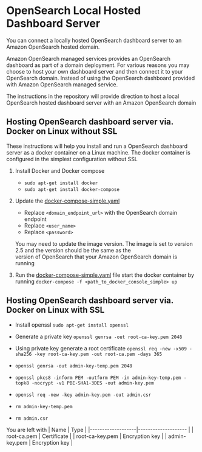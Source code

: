# OpenSearch Local Hosted Dashboard Server

You can connect a locally hosted OpenSearch dashboard server to an Amazon OpenSearch hosted domain. 

Amazon OpenSearch managed services provides an OpenSearch dashboard as part of a domain deployment. For various reasons you may choose to host your own dashboard server and then connect it to your OpenSearch domain. Instead of using the OpenSearch dashboard provided with Amazon OpenSearch managed service.

The instructions in the repository will provide direction to host a local OpenSearch hosted dashboard server with an Amazon OpenSearch domain

## Hosting OpenSearch dashboard server via. Docker on Linux without SSL

These instructions will help you install and run a OpenSearch dashboard server as a docker container on a Linux machine. The docker container is configured in the simplest configuration without SSL

1. Install Docker and Docker compose

    * ```sudo apt-get install docker```
    * ```sudo apt-get install docker-compose```
    
2. Update the [docker-compose-simple.yaml](https://github.com/ev2900/OpenSearch_Local_Dashboard_Server/blob/main/docker-compose-simple.yaml) 
    
    * Replace ```<domain_endpoint_url>``` with the OpenSearch domain endpoint
    * Replace ```<user_name>```
    * Replace ```<password>```

    You may need to update the image version. The image is set to version 2.5 and the version should be the same as the    
    version of OpenSearch that your Amazon OpenSearch domain is running
    
3. Run the [docker-compose-simple.yaml](https://github.com/ev2900/OpenSearch_Local_Dashboard_Server/blob/main/docker-compose-simple.yaml) file start the docker container by running ```docker-compose -f <path_to_docker_console_simple> up```

## Hosting OpenSearch dashboard server via. Docker on Linux with SSL

* Install openssl ```sudo apt-get install openssl```

* Generate a private key ```openssl genrsa -out root-ca-key.pem 2048```

* Using private key generate a root certificate ```openssl req -new -x509 -sha256 -key root-ca-key.pem -out root-ca.pem -days 365```

* ```openssl genrsa -out admin-key-temp.pem 2048```
* ```openssl pkcs8 -inform PEM -outform PEM -in admin-key-temp.pem -topk8 -nocrypt -v1 PBE-SHA1-3DES -out admin-key.pem```
* ```openssl req -new -key admin-key.pem -out admin.csr```

* ```rm admin-key-temp.pem```
* ```rm admin.csr```

You are left with
| Name              | Type                | 
|-------------------|-------------------- | 
| root-ca.pem       |  Certificate        | 
| root-ca-key.pem   |  Encryption key     | 
| admin-key.pem     |  Encryption key     | 

